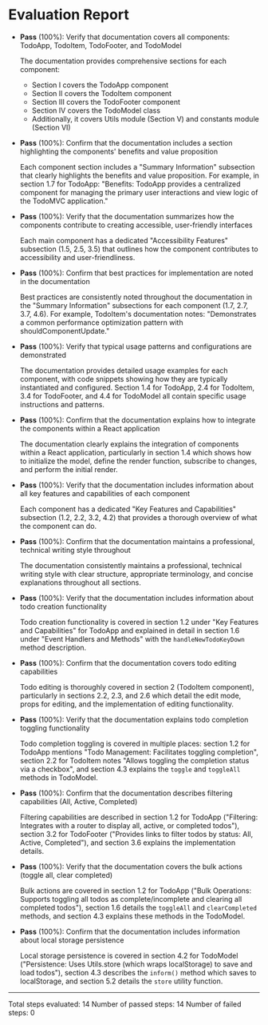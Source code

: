 # Evaluation Report

- **Pass** (100%): Verify that documentation covers all components: TodoApp, TodoItem, TodoFooter, and TodoModel
  
  The documentation provides comprehensive sections for each component:
  - Section I covers the TodoApp component
  - Section II covers the TodoItem component
  - Section III covers the TodoFooter component
  - Section IV covers the TodoModel class
  - Additionally, it covers Utils module (Section V) and constants module (Section VI)

- **Pass** (100%): Confirm that the documentation includes a section highlighting the components' benefits and value proposition
  
  Each component section includes a "Summary Information" subsection that clearly highlights the benefits and value proposition. For example, in section 1.7 for TodoApp: "Benefits: TodoApp provides a centralized component for managing the primary user interactions and view logic of the TodoMVC application."

- **Pass** (100%): Verify that the documentation summarizes how the components contribute to creating accessible, user-friendly interfaces
  
  Each main component has a dedicated "Accessibility Features" subsection (1.5, 2.5, 3.5) that outlines how the component contributes to accessibility and user-friendliness.

- **Pass** (100%): Confirm that best practices for implementation are noted in the documentation
  
  Best practices are consistently noted throughout the documentation in the "Summary Information" subsections for each component (1.7, 2.7, 3.7, 4.6). For example, TodoItem's documentation notes: "Demonstrates a common performance optimization pattern with shouldComponentUpdate."

- **Pass** (100%): Verify that typical usage patterns and configurations are demonstrated
  
  The documentation provides detailed usage examples for each component, with code snippets showing how they are typically instantiated and configured. Section 1.4 for TodoApp, 2.4 for TodoItem, 3.4 for TodoFooter, and 4.4 for TodoModel all contain specific usage instructions and patterns.

- **Pass** (100%): Confirm that the documentation explains how to integrate the components within a React application
  
  The documentation clearly explains the integration of components within a React application, particularly in section 1.4 which shows how to initialize the model, define the render function, subscribe to changes, and perform the initial render.

- **Pass** (100%): Verify that the documentation includes information about all key features and capabilities of each component
  
  Each component has a dedicated "Key Features and Capabilities" subsection (1.2, 2.2, 3.2, 4.2) that provides a thorough overview of what the component can do.

- **Pass** (100%): Confirm that the documentation maintains a professional, technical writing style throughout
  
  The documentation consistently maintains a professional, technical writing style with clear structure, appropriate terminology, and concise explanations throughout all sections.

- **Pass** (100%): Verify that the documentation includes information about todo creation functionality
  
  Todo creation functionality is covered in section 1.2 under "Key Features and Capabilities" for TodoApp and explained in detail in section 1.6 under "Event Handlers and Methods" with the `handleNewTodoKeyDown` method description.

- **Pass** (100%): Confirm that the documentation covers todo editing capabilities
  
  Todo editing is thoroughly covered in section 2 (TodoItem component), particularly in sections 2.2, 2.3, and 2.6 which detail the edit mode, props for editing, and the implementation of editing functionality.

- **Pass** (100%): Verify that the documentation explains todo completion toggling functionality
  
  Todo completion toggling is covered in multiple places: section 1.2 for TodoApp mentions "Todo Management: Facilitates toggling completion", section 2.2 for TodoItem notes "Allows toggling the completion status via a checkbox", and section 4.3 explains the `toggle` and `toggleAll` methods in TodoModel.

- **Pass** (100%): Confirm that the documentation describes filtering capabilities (All, Active, Completed)
  
  Filtering capabilities are described in section 1.2 for TodoApp ("Filtering: Integrates with a router to display all, active, or completed todos"), section 3.2 for TodoFooter ("Provides links to filter todos by status: All, Active, Completed"), and section 3.6 explains the implementation details.

- **Pass** (100%): Verify that the documentation covers the bulk actions (toggle all, clear completed)
  
  Bulk actions are covered in section 1.2 for TodoApp ("Bulk Operations: Supports toggling all todos as complete/incomplete and clearing all completed todos"), section 1.6 details the `toggleAll` and `clearCompleted` methods, and section 4.3 explains these methods in the TodoModel.

- **Pass** (100%): Confirm that the documentation includes information about local storage persistence
  
  Local storage persistence is covered in section 4.2 for TodoModel ("Persistence: Uses Utils.store (which wraps localStorage) to save and load todos"), section 4.3 describes the `inform()` method which saves to localStorage, and section 5.2 details the `store` utility function.

---

Total steps evaluated: 14
Number of passed steps: 14
Number of failed steps: 0